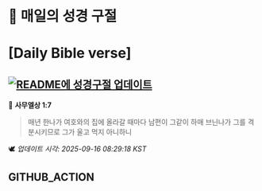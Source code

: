 # 🙏 매일의 성경 구절
# [Daily Bible verse]
## [![README에 성경구절 업데이트](https://github.com/DONGSUKA/first_test/actions/workflows/update-readme-bible.yml/badge.svg)](https://github.com/DONGSUKA/first_test/actions/workflows/update-readme-bible.yml)
<!-- START_BIBLE_VERSE -->
📖 **사무엘상 1:7**
> 매년 한나가 여호와의 집에 올라갈 때마다 남편이 그같이 하매 브닌나가 그를 격분시키므로 그가 울고 먹지 아니하니

🕊️ _업데이트 시각: 2025-09-16 08:29:18 KST_
  <!-- END_BIBLE_VERSE -->
## GITHUB_ACTION
